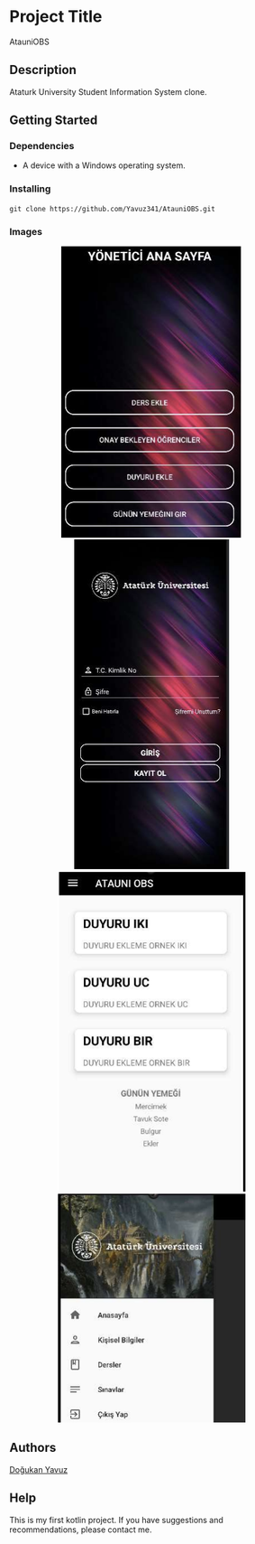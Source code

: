 # Project Title

AtauniOBS

## Description

Ataturk University Student Information System clone.

## Getting Started

### Dependencies

* A device with a Windows operating system.

### Installing

```
git clone https://github.com/Yavuz341/AtauniOBS.git
```

### Images

<p align="center">
  <img src="project_images/admin.png" alt="admin screen">
  <img src="project_images/login.png" alt="login screen">
  <img src="project_images/main.png" alt="main screen">
  <img src="project_images/navigationbar.png" alt="navigation bar">
</p>  
  
  
## Authors

[Doğukan Yavuz](https://www.linkedin.com/in/dogukan-yavuz1/)

## Help
This is my first kotlin project. If you have suggestions and recommendations, please contact me.
